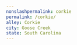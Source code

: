 ```yaml
---
﻿nonslashpermalink: corkie
permalink: /corkie/
alley: Corkie
city: Goose Creek
state: South Carolina
---
```

